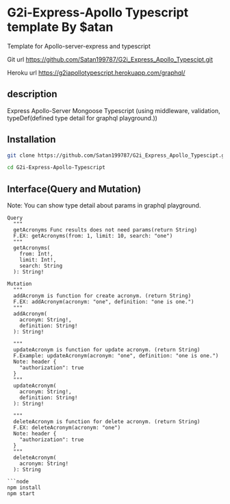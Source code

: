 # G2i-Express-Apollo Typescript template By $atan

Template for Apollo-server-express and typescript

Git url https://github.com/Satan199787/G2i_Express_Apollo_Typescipt.git

Heroku url https://g2iapollotypescript.herokuapp.com/graphql/

## description
Express Apollo-Server Mongoose Typescript (using middleware, validation, typeDef(defined type detail for graphql playground.))

## Installation
```bash
git clone https://github.com/Satan199787/G2i_Express_Apollo_Typescipt.git

cd G2i-Express-Apollo-Typescript
```
## Interface(Query and Mutation)
Note: You can show type detail about params in graphql playground.
```
Query
  """
  getAcronyms Func results does not need params(return String)
  F.EX: getAcronyms(from: 1, limit: 10, search: "one")
  """
  getAcronyms(
    from: Int!, 
    limit: Int!, 
    search: String
  ): String!
```

```
Mutation 
  """
  addAcronym is function for create acronym. (return String)
  F.EX: addAcronym(acronym: "one", definition: "one is one.")
  """
  addAcronym(
    acronym: String!, 
    definition: String!
  ): String!
  
  """
  updateAcronym is function for update acronym. (return String)
  F.Example: updateAcronym(acronym: "one", definition: "one is one.")
  Note: header {
    "authorization": true
  }
  """  
  updateAcronym(
    acronym: String!, 
    definition: String!
  ): String!

  """
  deleteAcronym is function for delete acronym. (return String)
  F.EX: deleteAcronym(acronym: "one")
  Note: header {
    "authorization": true
  }
  """
  deleteAcronym(
    acronym: String!
  ): String

```node
npm install
npm start
```
